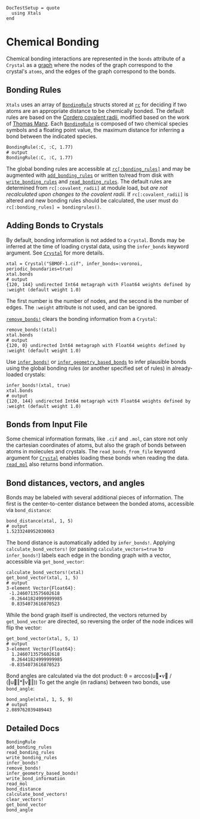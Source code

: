 ```@meta
DocTestSetup = quote
  using Xtals
end
```

# Chemical Bonding

Chemical bonding interactions are represented in the `bonds` attribute of a `Crystal` as a [graph](https://github.com/JuliaGraphs/MetaGraphs.jl) where the nodes of the graph correspond to the crystal's `atoms`, and the edges of the graph correspond to the bonds.

## Bonding Rules

`Xtals` uses an array of [`BondingRule`](@ref) structs stored at [`rc`](@ref) for deciding if two atoms are an appropriate distance to be chemically bonded.  The default rules are based on the [Cordero covalent radii](doi.org/10.1039/B801115J), modified based on the work of [Thomas Manz](doi.org/10.1039/c9ra07327b).  Each [`BondingRule`](@ref) is composed of two chemical species symbols and a floating point value, the maximum distance for inferring a bond between the indicated species.


```jldoctest; output=false
BondingRule(:C, :C, 1.77)
# output
BondingRule(:C, :C, 1.77)
```

The global bonding rules are accessible at [`rc[:bonding_rules]`](@ref) and may be augmented with [`add_bonding_rules`](@ref) or written to/read from disk with [`write_bonding_rules`](@ref) and [`read_bonding_rules`](@ref).  The default rules are determined from `rc[:covalent_radii]` at module load, but *are not recalculated upon changes to the covalent radii.*  If `rc[:covalent_radii]` is altered and new bonding rules should be calculated, the user must do `rc[:bonding_rules] = bondingrules()`.

## Adding Bonds to Crystals

By default, bonding information is not added to a `Crystal`. Bonds may be inferred at the time of loading crystal data, using the `infer_bonds` keyword argument.  See [`Crystal`](@ref) for more details.

```jldoctest bonds
xtal = Crystal("SBMOF-1.cif", infer_bonds=:voronoi, periodic_boundaries=true)
xtal.bonds
# output
{120, 144} undirected Int64 metagraph with Float64 weights defined by :weight (default weight 1.0)
```

The first number is the number of nodes, and the second is the number of edges.  The `:weight` attribute is not used, and can be ignored.

[`remove_bonds!`](@ref) clears the bonding information from a `Crystal`:

```jldoctest bonds
remove_bonds!(xtal)
xtal.bonds
# output
{120, 0} undirected Int64 metagraph with Float64 weights defined by :weight (default weight 1.0)
```

Use [`infer_bonds!`](@ref) or [`infer_geometry_based_bonds`](@ref) to infer plausible bonds using the global bonding rules (or another specified set of rules) in already-loaded crystals:

```jldoctest bonds
infer_bonds!(xtal, true)
xtal.bonds
# output
{120, 144} undirected Int64 metagraph with Float64 weights defined by :weight (default weight 1.0)
```

## Bonds from Input File

Some chemical information formats, like `.cif` and `.mol`, can store not only the cartesian coordinates of atoms, but also the graph of bonds between atoms in molecules and crystals.  The `read_bonds_from_file` keyword argument for [`Crystal`](@ref) enables loading these bonds when reading the data.  [`read_mol`](@ref) also returns bond information.

## Bond distances, vectors, and angles

Bonds may be labeled with several additional pieces of information.  The first is the center-to-center distance between the bonded atoms,
accessible via `bond_distance`:

```jldoctest bonds
bond_distance(xtal, 1, 5)
# output
1.5233240952030063
```

The bond distance is automatically added by `infer_bonds!`. Applying `calculate_bond_vectors!` (or passing `calculate_vectors=true` to `infer_bonds!`) labels each edge in the bonding graph with a vector, accessible via `get_bond_vector`:

```jldoctest bonds
calculate_bond_vectors!(xtal)
get_bond_vector(xtal, 1, 5)
# output
3-element Vector{Float64}:
 -1.2460713575602618
 -0.26441824999999985
  0.8354073616870523
```

While the bond graph itself is undirected, the vectors returned by `get_bond_vector` are directed, so reversing the order of the node indices will flip the vector:

```jldoctest bonds
get_bond_vector(xtal, 5, 1)
# output
3-element Vector{Float64}:
  1.2460713575602618
  0.26441824999999985
 -0.8354073616870523
```

Bond angles are calculated via the dot product: θ = arccos(u⃗•v⃗ / (‖u⃗‖*‖v⃗‖))
To get the angle (in radians) between two bonds, use `bond_angle`:

```jldoctest bonds
bond_angle(xtal, 1, 5, 9)
# output
2.089762039489443
```

## Detailed Docs

```@docs
BondingRule
add_bonding_rules
read_bonding_rules
write_bonding_rules
infer_bonds!
remove_bonds!
infer_geometry_based_bonds!
write_bond_information
read_mol
bond_distance
calculate_bond_vectors!
clear_vectors!
get_bond_vector
bond_angle
```
